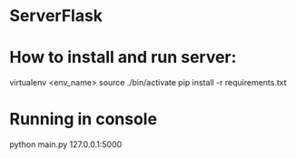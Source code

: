 # ServerFlask

# How to install and run server:

virtualenv <env_name>
source ./bin/activate
pip install -r requirements.txt

# Running in console
python main.py 127.0.0.1:5000
